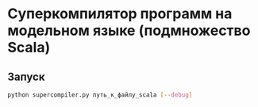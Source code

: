 # Суперкомпилятор программ на модельном языке (подмножество Scala)

## Запуск

```sh
python supercompiler.py путь_к_файлу_scala [--debug]
